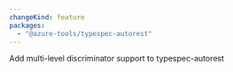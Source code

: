 ```yaml
---
changeKind: feature
packages:
  - "@azure-tools/typespec-autorest"
---
```


Add multi-level discriminator support to typespec-autorest